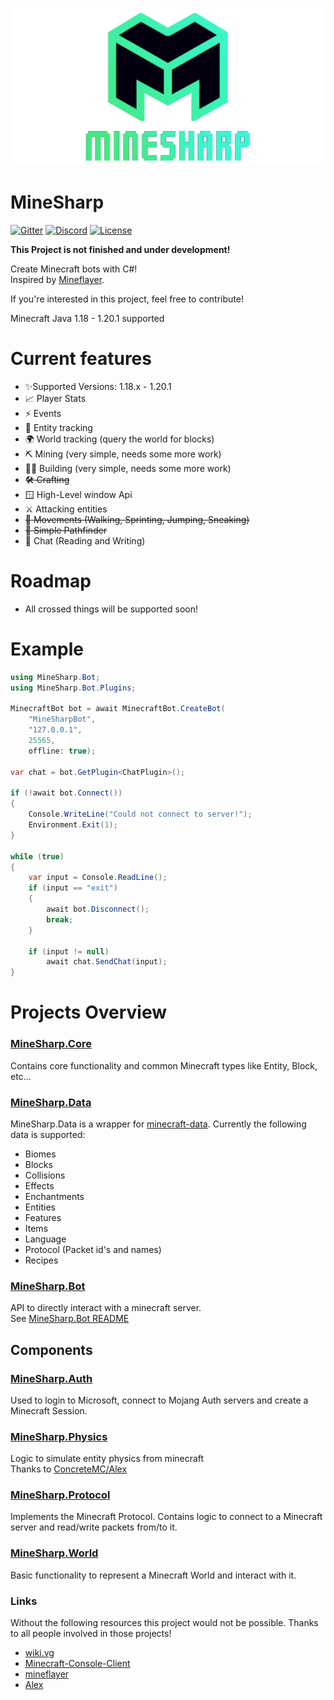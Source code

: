 ![banner](banner.png)

# MineSharp

[![Gitter](https://img.shields.io/gitter/room/MineSharp-net/community?style=for-the-badge)](https://gitter.im/MineSharp-net/community?utm_source=badge&utm_medium=badge&utm_campaign=pr-badge)
[![Discord](https://img.shields.io/badge/Discord-Join-green?style=for-the-badge)](https://discord.gg/Pt6JT5nXMr)
[![License](https://img.shields.io/github/license/psu-de/MineSharp?style=for-the-badge)](https://github.com/psu-de/MineSharp/blob/main/LICENSE)

**This Project is not finished and under development!**

Create Minecraft bots with C#! \
Inspired by [Mineflayer](https://github.com/PrismarineJS/mineflayer).

If you're interested in this project, feel free to contribute!

Minecraft Java 1.18 - 1.20.1 supported 

# Current features

- ✨Supported Versions: 1.18.x - 1.20.1
- 📈 Player Stats
- ⚡ Events
- 🐖 Entity tracking
- 🌍 World tracking (query the world for blocks)
- ⛏️ Mining (very simple, needs some more work)
- 👷‍♂️ Building (very simple, needs some more work)
- ~~🛠️ Crafting~~
- 🪟 High-Level window Api
- ⚔️ Attacking entities
- ~~🏃 Movements (Walking, Sprinting, Jumping, Sneaking)~~
- ~~🔎 Simple Pathfinder~~
- 📝 Chat (Reading and Writing)

# Roadmap

- All crossed things will be supported soon!

# Example
```csharp
using MineSharp.Bot;
using MineSharp.Bot.Plugins;

MinecraftBot bot = await MinecraftBot.CreateBot(
    "MineSharpBot",
    "127.0.0.1",
    25565,
    offline: true);

var chat = bot.GetPlugin<ChatPlugin>();

if (!await bot.Connect()) 
{
    Console.WriteLine("Could not connect to server!");
    Environment.Exit(1);
}

while (true)
{
    var input = Console.ReadLine();
    if (input == "exit") 
    {
        await bot.Disconnect();
        break;
    }
    
    if (input != null)
        await chat.SendChat(input);
}

```

# Projects Overview

### [MineSharp.Core](../MineSharp.Core)

Contains core functionality and common Minecraft types like Entity, Block, etc...

### [MineSharp.Data](../MineSharp.Data)
MineSharp.Data is a wrapper for [minecraft-data](https://github.com/PrismarineJS/minecraft-data).
Currently the following data is supported:
 - Biomes
 - Blocks
 - Collisions
 - Effects
 - Enchantments
 - Entities
 - Features
 - Items
 - Language
 - Protocol (Packet id's and names)
 - Recipes

### [MineSharp.Bot](../MineSharp.Bot)

API to directly interact with a minecraft server. \
See [MineSharp.Bot README](../MineSharp.Bot)

## Components

### [MineSharp.Auth](../Components/MineSharp.Auth)

Used to login to Microsoft, connect to Mojang Auth servers and create a Minecraft Session.

### [MineSharp.Physics](../Components/MineSharp.Physics)

Logic to simulate entity physics from minecraft\
Thanks to [ConcreteMC/Alex](https://github.com/ConcreteMC/Alex)

### [MineSharp.Protocol](../Components/MineSharp.Protocol)

Implements the Minecraft Protocol. Contains logic to connect to a Minecraft server and read/write packets from/to it.

### [MineSharp.World](../Components/MineSharp.World)

Basic functionality to represent a Minecraft World and interact with it.

### Links
Without the following resources this project would not be possible. Thanks to all people involved in those projects!

- [wiki.vg](https://wiki.vg)
- [Minecraft-Console-Client](https://github.com/MCCTeam/Minecraft-Console-Client)
- [mineflayer](https://github.com/PrismarineJS/mineflayer)
- [Alex](https://github.com/ConcreteMC/Alex)
